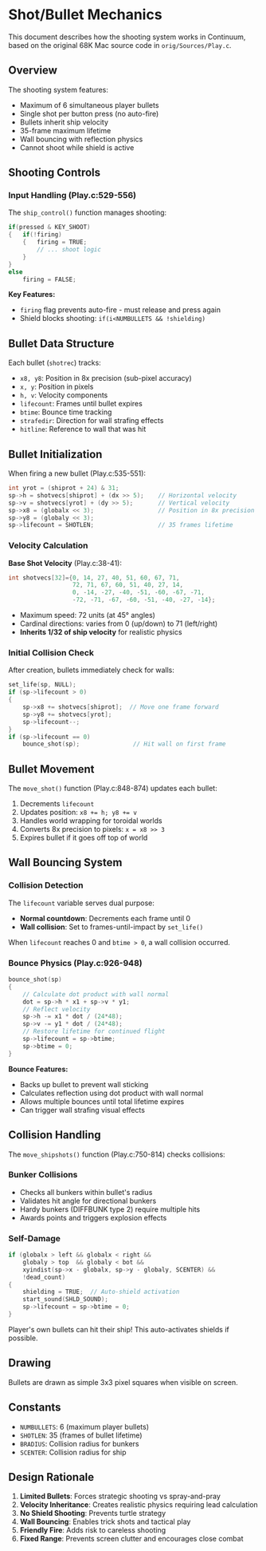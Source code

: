 # Shot/Bullet Mechanics

This document describes how the shooting system works in Continuum, based on the original 68K Mac source code in `orig/Sources/Play.c`.

## Overview

The shooting system features:
- Maximum of 6 simultaneous player bullets
- Single shot per button press (no auto-fire)
- Bullets inherit ship velocity
- 35-frame maximum lifetime
- Wall bouncing with reflection physics
- Cannot shoot while shield is active

## Shooting Controls

### Input Handling (Play.c:529-556)

The `ship_control()` function manages shooting:

```c
if(pressed & KEY_SHOOT)
{   if(!firing)
    {   firing = TRUE;
        // ... shoot logic
    }
}
else
    firing = FALSE;
```

**Key Features:**
- `firing` flag prevents auto-fire - must release and press again
- Shield blocks shooting: `if(i<NUMBULLETS && !shielding)`

## Bullet Data Structure

Each bullet (`shotrec`) tracks:
- `x8, y8`: Position in 8x precision (sub-pixel accuracy)
- `x, y`: Position in pixels
- `h, v`: Velocity components
- `lifecount`: Frames until bullet expires
- `btime`: Bounce time tracking
- `strafedir`: Direction for wall strafing effects
- `hitline`: Reference to wall that was hit

## Bullet Initialization

When firing a new bullet (Play.c:535-551):

```c
int yrot = (shiprot + 24) & 31;
sp->h = shotvecs[shiprot] + (dx >> 5);    // Horizontal velocity
sp->v = shotvecs[yrot] + (dy >> 5);       // Vertical velocity
sp->x8 = (globalx << 3);                  // Position in 8x precision
sp->y8 = (globaly << 3);
sp->lifecount = SHOTLEN;                  // 35 frames lifetime
```

### Velocity Calculation

**Base Shot Velocity** (Play.c:38-41):
```c
int shotvecs[32]={0, 14, 27, 40, 51, 60, 67, 71, 
                  72, 71, 67, 60, 51, 40, 27, 14,
                  0, -14, -27, -40, -51, -60, -67, -71, 
                  -72, -71, -67, -60, -51, -40, -27, -14};
```

- Maximum speed: 72 units (at 45° angles)
- Cardinal directions: varies from 0 (up/down) to 71 (left/right)
- **Inherits 1/32 of ship velocity** for realistic physics

### Initial Collision Check

After creation, bullets immediately check for walls:
```c
set_life(sp, NULL);
if (sp->lifecount > 0)
{
    sp->x8 += shotvecs[shiprot];  // Move one frame forward
    sp->y8 += shotvecs[yrot];
    sp->lifecount--;
}
if (sp->lifecount == 0)
    bounce_shot(sp);               // Hit wall on first frame
```

## Bullet Movement

The `move_shot()` function (Play.c:848-874) updates each bullet:

1. Decrements `lifecount`
2. Updates position: `x8 += h; y8 += v`
3. Handles world wrapping for toroidal worlds
4. Converts 8x precision to pixels: `x = x8 >> 3`
5. Expires bullet if it goes off top of world

## Wall Bouncing System

### Collision Detection

The `lifecount` variable serves dual purpose:
- **Normal countdown**: Decrements each frame until 0
- **Wall collision**: Set to frames-until-impact by `set_life()`

When `lifecount` reaches 0 and `btime > 0`, a wall collision occurred.

### Bounce Physics (Play.c:926-948)

```c
bounce_shot(sp)
{
    // Calculate dot product with wall normal
    dot = sp->h * x1 + sp->v * y1;
    // Reflect velocity
    sp->h -= x1 * dot / (24*48);
    sp->v -= y1 * dot / (24*48);
    // Restore lifetime for continued flight
    sp->lifecount = sp->btime;
    sp->btime = 0;
}
```

**Bounce Features:**
- Backs up bullet to prevent wall sticking
- Calculates reflection using dot product with wall normal
- Allows multiple bounces until total lifetime expires
- Can trigger wall strafing visual effects

## Collision Handling

The `move_shipshots()` function (Play.c:750-814) checks collisions:

### Bunker Collisions
- Checks all bunkers within bullet's radius
- Validates hit angle for directional bunkers
- Hardy bunkers (DIFFBUNK type 2) require multiple hits
- Awards points and triggers explosion effects

### Self-Damage
```c
if (globalx > left && globalx < right &&
    globaly > top  && globaly < bot && 
    xyindist(sp->x - globalx, sp->y - globaly, SCENTER) &&
    !dead_count)
{
    shielding = TRUE;  // Auto-shield activation
    start_sound(SHLD_SOUND);
    sp->lifecount = sp->btime = 0;
}
```

Player's own bullets can hit their ship! This auto-activates shields if possible.

## Drawing

Bullets are drawn as simple 3x3 pixel squares when visible on screen.

## Constants

- `NUMBULLETS`: 6 (maximum player bullets)
- `SHOTLEN`: 35 (frames of bullet lifetime)
- `BRADIUS`: Collision radius for bunkers
- `SCENTER`: Collision radius for ship

## Design Rationale

1. **Limited Bullets**: Forces strategic shooting vs spray-and-pray
2. **Velocity Inheritance**: Creates realistic physics requiring lead calculation
3. **No Shield Shooting**: Prevents turtle strategy
4. **Wall Bouncing**: Enables trick shots and tactical play
5. **Friendly Fire**: Adds risk to careless shooting
6. **Fixed Range**: Prevents screen clutter and encourages close combat